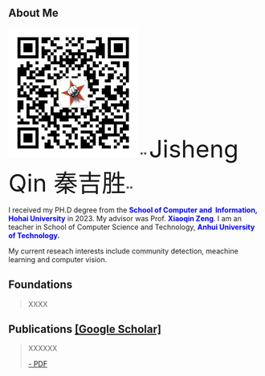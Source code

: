 ## About Me

![计算机初学者](./assets/images/qrcode.jpg)  ** <font size=20pt>Jisheng Qin 秦吉胜</font>**



I received my PH.D degree from the **<font color="blue">School of Computer and  Information, Hohai University</font>** in 2023. My advisor was Prof. **<font color="blue">Xiaoqin Zeng</font>**. I am an teacher in School of Computer Science and Technology, **<font color="blue">Anhui University of Technology.</font>**

My current reseach interests include community detection, meachine learning and computer vision.



## Foundations

> XXXX



## Publications [[Google Scholar]](https://scholar.google.com/)

> XXXXXX
>
> [- PDF](https://scholar.google.com/)



